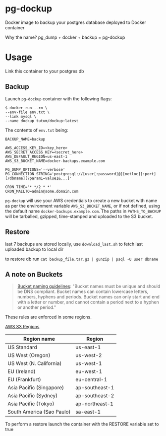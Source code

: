
# pg-dockup

Docker image to backup your postgres database deployed to Docker container

Why the name? pg_dump + docker + backup = pg-dockup

# Usage
Link this container to your postgres db

## Backup
Launch `pg-dockup` container with the following flags:

```
$ docker run --rm \
--env-file env.txt \
--link mysql \
--name dockup tutum/dockup:latest
```

The contents of `env.txt` being:

```
BACKUP_NAME=backup

AWS_ACCESS_KEY_ID=<key_here>
AWS_SECRET_ACCESS_KEY=<secret_here>
AWS_DEFAULT_REGION=us-east-1
AWS_S3_BUCKET_NAME=docker-backups.example.com

PG_DUMP_OPTIONS='--verbose'
PG_CONNECTION_STRING='postgresql://[user[:password]@][netloc][:port][/dbname][?param1=value1&...]'

CRON_TIME='* */2 * *'
CRON_MAILTO=admin@some.domain.com
```

`pg-dockup` will use your AWS credentials to create a new bucket with name as per the environment variable `AWS_S3_BUCKET_NAME`, or if not defined, using the default name `docker-backups.example.com`. The paths in `PATHS_TO_BACKUP` will be tarballed, gzipped, time-stamped and uploaded to the S3 bucket.


## Restore
last 7 backups are stored locally,
use `download_last.sh` to fetch last uploaded backup to local dir

to restore db run `cat backup_file.tar.gz | gunzip | psql -U user dbname` 

## A note on Buckets

> [Bucket naming guidelines](http://docs.aws.amazon.com/cli/latest/userguide/using-s3-commands.html):
> "Bucket names must be unique and should be DNS compliant. Bucket names can contain lowercase letters, numbers, hyphens and periods. Bucket names can only start and end with a letter or number, and cannot contain a period next to a hyphen or another period."

These rules are enforced in some regions.


[AWS S3 Regions](http://docs.aws.amazon.com/general/latest/gr/rande.html#s3_region)

| Region name               | Region         |
| ------------------------- | -------------- |
| US Standard               | us-east-1      |
| US West (Oregon)          | us-west-2      |
| US West (N. California)   | us-west-1      |
| EU (Ireland)              | eu-west-1      |
| EU (Frankfurt)            | eu-central-1   |
| Asia Pacific (Singapore)  | ap-southeast-1 |
| Asia Pacific (Sydney)     | ap-southeast-2 |
| Asia Pacific (Tokyo)      | ap-northeast-1 |
| South America (Sao Paulo) | sa-east-1      |


To perform a restore launch the container with the RESTORE variable set to true